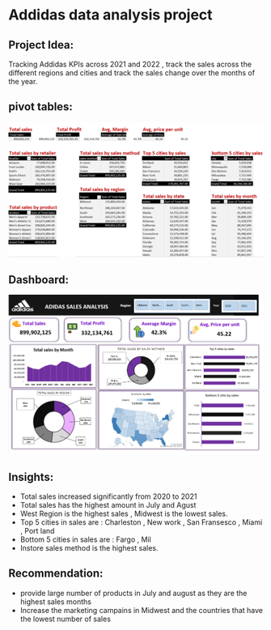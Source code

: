 # Addidas data analysis project
## Project Idea:
Tracking Addidas KPIs across 2021 and 2022 , track the sales across the different regions and cities and track the sales change over the months of the year.
## pivot tables:
![Adidas-sales-data-analysis-project-Excel](https://github.com/Arwa988/Adidas-sales-data-analysis-project-Excel-/blob/main/pivot-tables.png)
## Dashboard:
![Adidas-sales-data-analysis-project-Excel](https://github.com/Arwa988/Adidas-sales-data-analysis-project-Excel-/blob/main/Adidas%20sales%20dashboard.png)
## Insights:
- Total sales increased significantly from 2020 to 2021
- Total sales has the highest amount in July and Agust
- West Region is the highest sales , Midwest is the lowest sales.
- Top 5 cities in sales are : Charleston , New work , San Fransesco , Miami , Port land
- Bottom 5 cities in  sales are : Fargo , Mil
- Instore sales method is the highest sales.
## Recommendation:
- provide large number of products in July and august as they are the highest sales months
- Increase the marketing campains in Midwest and the countries that have the lowest number of sales 


